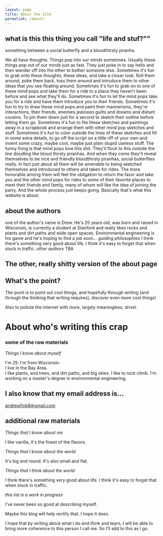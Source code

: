 ```yaml
---
layout: page
title: About the site
permalink: /about/
---
```





## what is this this thing you call "life and stuf?""
something between a social butterfly and a bloodthirsty piranha.

We all have thoughts.  Things pop into our minds sometimes.  Usually
these things pop out of our minds just as fast.  They just poke in to say hello
and then wander off into the ether to bother someone else.  Sometimes it's fun to
grab onto these thoughts, these ideas, and take a closer look.  Roll them around,
poke them back, toss them around and introduce them to other ideas that you see floating around.
Sometimes it's fun to grab on to one of these mind pops and take them for a ride to
a place they haven't been before and see what they'll do.  Sometimes it's fun to let the
mind pops take you for a ride and have them introduce you to their friends.  Sometimes it's fun
to try to draw these mind pops and paint their mannerisms, they're interactions, their friends, enemies
jealosies guilts and dreams and distant cousins.  To pin them down just for a second to sketch their outline
before letting them go.  Sometimes it's fun to file these sketches and paintings away in a scrapbook and
arrange them with other mind pop sketches and stuff.   Sometimes it's fun to color outside the lines of these
sketches and fill in some extra details, to go off the script on a little riff of your own and invent some crazy, maybe cool, maybe just plain stupid useless stuff.  The funny thing is that mind pops love this shit.  They'll flock to this outside the line doodling like blood thirsty piranhas.  And when they come they'll reveal themselves to be nice and friendly bloodthirsty piranhas, social butterflies really.  In fact just about all them will be amenable to being sketched themselves and introduced to others and taken for rides.  The more honorable among them will feel the obligation to return the favor and take you and the other mind pops for rides to some of their favorite places to meet their friends and family, many of whom will like the idea of joining the party. And the whole process just keeps going.  Basically that's what this website is about.







## about the authors

one of the author's name is Drew.  He's 25 years old, was born and raised in Wisconsin, is currently a student at Stanford and really likes rocks and plants and dirt paths and wide open spaces.  Environmental engineering is his game and he's hoping to find a job soon...
*guiding philosophies*
I think there's something very good about life.
I think it's easy to forget that when stuck in traffic.
*other authors*
TBA







## The other, really shitty version of the about page


## What's the point?

The point is to point out cool things, and hopefully through writing (and through the thinking that writing requires), discover even more cool things!  

Also to pollute the internet with more, largely meaningless, drivel.


# About who's writing this crap

### some of the raw materials

*Things I know about myself*

I'm 25.
I'm from Wisconsin.  
I live in the Bay Area.  
I like plants, and trees, and dirt paths, and big skies.
I like to rock climb.
I'm working on a master's degree in environmental engineering.

## I also know that my email address is...

[andrewfink8@gmail.com](mailto:andrewfink8@gmail.com)

## additional raw materials

*Things that I know about me*

I like vanilla, it's the finest of the flavors.

*Things that I know about the world*

It's big and round.
It's also small and flat.

*Things that I think about the world*

I think there's something very good about life.
I think it's easy to forget that when stuck in traffic.


*this list is a work in progress*


I've never been so good at describing myself.

Maybe this blog will help rectify that. I hope it does.

I hope that by writing about what I do and think and learn, I will be able to bring
more coherence to this person I call me.  So I'll add to this as I go.

